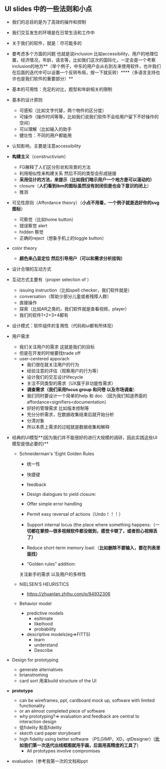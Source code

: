 ## UI slides 中的一些法则和小点

* 我们的总目的是为了高效的操作和控制
* 我们交互发生的环境是在日常生活和工作中
* 关于我们的软件，就是：尽可能多的
* 要考虑多个方面的问题 也就是说inclusion 比如accessibility，用户的地理位置，经济情况，年龄，语言等，比如我们这次的国际化，一定会是一个考察inclusion的地方**（举个例子，中东的用户会从右到左来使用软件，也许我们在后面的迭代中可以设置一个反转布局，按一下就反转）****（多语言支持也许也是我们软件的重要部分）**
* 基本的可用性：充足的对比，题型和年龄相关的限制
* 基本的设计原则
  * 可感知（比如文字代替，两个物件的区分度）
  * 可操作（操作时间等等，比如我们说我们软件不会给用户留下不好操作的空间）
  * 可以理解（比如输入的助手
  * 健壮性：不同的用户都能用

* 认知影响，主要是注意accessibility
* **构建主义**（constructivism）
  * FG解释了人们区分形状和背景的方法
  * 利用相似性来构建关系 然后不同的类型会形成链接
  * **采用估计的方法，来提示（比如我们暗示用户一个地方是可以滚动的）**
  * closure（**人们看到ibm的图标虽然没有封闭但是也会下意识的闭上**）
  * 推测
* 可见性原则（Affordance theory）（**小点不用看，一个例子就是选好你的svg图标**）
  * 可察觉（比如home button）
  * 错误察觉 alert
  * hidden 察觉
  * 正确的reject（想象手机上的toggle button）

* color theory
  * **颜色来凸显定位 然后引导用户（可以和需求分析挂钩）**
* 设计合理的互动方式
* 互动方式主要有（proper selection of ）
  * issuing instruction（比如spell checker，我们软件就是）
  * conversation（帮助少部分儿童或者残障人群）
  * 直接操作
  * 探索（比如AR之类的，我们软件就是查看视频，player）
  * 我们的软件1+2+3+4都有

* 设计模式：软件组件的复用性（代码和ui都有所体现）

* 用户需求

  * 我们关注用户的需求  这就是我们的目标
  * 但是在开发的时候要找trade off
  * user-centered apporach
    * 我们很在就关注用户的行为
    * 经验注意的评估（观察用户的行为等）
    * 设计我们的交互设计lifecycle
    * 关注不同类型的需求（UX属于非功能性需求）
    * **调查需求（我们采用focus group 和问卷 以及市场调查**）
    * 我们同时要设计一个简单的help 和 doc （因为我们知道界面的affordance<signifiers<documentation）
    * 好好的管理需求 比如版本控制等
    * 充分分析需求，在数据收集结束后就开始分析
    * 分清对象
    * 所以本质上需求的过程就是数据收集和解释

* 经典的UI模型**(因为我们并不能很好的进行大规模的调研，因此实践这些UI模型是很必要的)**

  * Schneiderman's 'Eight Golden Rules

    * 统一性

    * 快捷键

    * feedback

    * Design dialogues to yield closure:

    * Offer simple error handling

    * Permit easy reversal of actions（Undo！！！）

    * Support internal locus (the place where something happens:（一**切都在掌控—很多视频软件都没做到，感觉卡顿了，或者担心视频丢了）**

    *  Reduce short-term memory load:（**比如删除不要输入，要在列表里面找）**

    *  “Golden rules” addition:

      关注新手的需求 以及用户的多样性

  * NIELSEN'S HEURISTICS 

    * https://zhuanlan.zhihu.com/p/84932306

  * Behavior model

    * predictive models
      * esitimate	
      * likeihood
      * probability
    * descriptive models(eg=>FITTS)
      * learn
      * understand
      * Describe

* Design for prototyping 

  * generate alternatives 
  * brianstroming
  * card sort 用来build structure of the UI

* **prototype**

  * can be wireframes, ppt, cardboard mock up, software with limited functionality
  * or an almost completed piece of software
  * why prototyping?=> evaluation and feedback are central to interaction design
  * 低fidelity 和高fidelity
  * skecth card paper storyboard
  * high fidelity using better software （PS,GIMP，XD，qtDesigner）(**比如我们第一次迭代出线框图就用手画，后面用高精度的工具了**)
    * All prototypes involve compromises

* evaluation（参考我第一次的文档和ppt

 